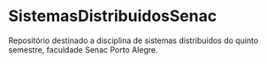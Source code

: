 # SistemasDistribuidosSenac
Repositório destinado a disciplina de sistemas distribuídos do quinto semestre, faculdade Senac Porto Alegre. 
